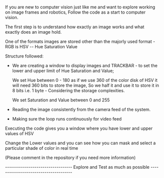 If you are new to computer vision just like me and want to explore working on image frames and robotics, Follow the code as a start to computer vision.

The first step is to understand how exactly an image works and what exactly does an image hold.

One of the formats images are stored other than the majorly used format - RGB is HSV -- Hue Saturation Value

Structure followed:

- We are creating a window to display images and TRACKBAR - to set the lower and upper limit of Hue Saturation and Value; 

    We set Hue between 0 - 180 as if we use 360 of the color disk of HSV it will need 360 bits to store the image, So we half it and use it to store it in 8 bits i.e. 1 byte - Considering the storage complexities.

    We set Saturation and Value between 0 and 255

- Reading the image consistently from the camera feed of the system.

- Making sure the loop runs continuously for video feed

Executing the code gives you a window where you have lower and upper values of HSV

Change the Lower values and you can see how you can mask and select a particular shade of color in real time

(Please comment in the repository if you need more information)

---------------------------------- Explore and Test as much as possible --------------------------------------
